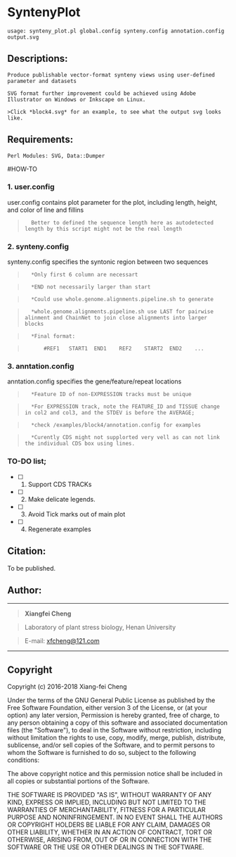 # SyntenyPlot

	usage: synteny_plot.pl global.config synteny.config annotation.config output.svg

## Descriptions:

	Produce publishable vector-format synteny views using user-defined parameter and datasets

	SVG format further improvement could be achieved using Adobe Illustrator on Windows or Inkscape on Linux. 

	>Click *block4.svg* for an example, to see what the output svg looks like.

## Requirements: 

	Perl Modules: SVG, Data::Dumper

#HOW-TO

### 1. **user.config**

user.config contains plot parameter for the plot, including length, height, and color of line and fillins

>		Better to defined the sequence length here as autodetected length by this script might not be the real length

### 2. **synteny.config**

synteny.config specifies the syntonic region between two sequences

>		*Only first 6 column are necessart

>		*END not necessarily larger than start

>		*Could use whole.genome.alignments.pipeline.sh to generate

>		*whole.genome.alignments.pipeline.sh use LAST for pairwise alinment and ChainNet to join close alignments into larger blocks

>		*Final format:	

>			#REF1	START1	END1	REF2	START2	END2	...

### 3. **anntation.config**

anntation.config specifies the gene/feature/repeat locations

>		*Feature ID of non-EXPRESSION tracks must be unique

>		*For EXPRESSION track, note the FEATURE_ID and TISSUE change in col2 and col3, and the STDEV is before the AVERAGE;

>		*check /examples/block4/annotation.config for examples

>		*Curently CDS might not supplorted very vell as can not link the individual CDS box using lines.

### TO-DO list;

+ [ ] 1. Support CDS TRACKs

+ [ ] 2. Make delicate legends.

+ [ ] 3. Avoid Tick marks out of main plot

+ [ ] 4. Regenerate examples

## Citation:

To be published.

## Author:

---------------------------------------------------------------------

>	**Xiangfei Cheng**

>	Laboratory of plant stress biology, Henan University

>	E-mail: <xfcheng@121.com>

---------------------------------------------------------------------

## Copyright

Copyright (c) 2016-2018 Xiang-fei Cheng

Under the terms of the GNU General Public License as published by
the Free Software Foundation, either version 3 of the License, or
(at your option) any later version, Permission is hereby granted, 
free of charge, to any person obtaining a copy of this software and 
associated documentation files (the "Software"), to deal in the Software 
without restriction, including without limitation the rights to use, 
copy, modify, merge, publish, distribute, sublicense, and/or sell 
copies of the Software, and to permit persons to whom the Software is
furnished to do so, subject to the following conditions:

The above copyright notice and this permission notice shall be included in
all copies or substantial portions of the Software.

THE SOFTWARE IS PROVIDED "AS IS", WITHOUT WARRANTY OF ANY KIND, EXPRESS OR
IMPLIED, INCLUDING BUT NOT LIMITED TO THE WARRANTIES OF MERCHANTABILITY,
FITNESS FOR A PARTICULAR PURPOSE AND NONINFRINGEMENT. IN NO EVENT SHALL THE
AUTHORS OR COPYRIGHT HOLDERS BE LIABLE FOR ANY CLAIM, DAMAGES OR OTHER
LIABILITY, WHETHER IN AN ACTION OF CONTRACT, TORT OR OTHERWISE, ARISING FROM,
OUT OF OR IN CONNECTION WITH THE SOFTWARE OR THE USE OR OTHER DEALINGS IN
THE SOFTWARE.
